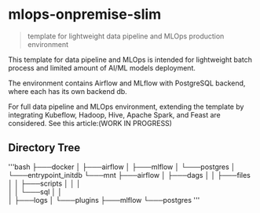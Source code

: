 # mlops-onpremise-slim
> template for lightweight data pipeline and MLOps production environment

This template for data pipeline and MLOps is intended for lightweight batch process and limited amount of AI/ML models deployment.

The environment contains Airflow and MLflow with PostgreSQL backend, where each has its own backend db.

For full data pipeline and MLOps environment, extending the template by integrating Kubeflow, Hadoop, Hive, Apache Spark, and Feast are considered.
See this article:(WORK IN PROGRESS)

## Directory Tree
'''bash
├───docker
│   ├───airflow
│   ├───mlflow
│   └───postgres
│       └───entrypoint_initdb
└───mnt
    ├───airflow
    │   ├───dags
    │   │   ├───files
    │   │   ├───scripts
    │   │   │   
    │   │   └───sql
    │   │   
    │   ├───logs
    │   └───plugins
    ├───mlflow
    └───postgres
'''